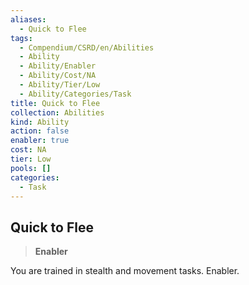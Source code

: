 ```yaml
---
aliases:
  - Quick to Flee
tags:
  - Compendium/CSRD/en/Abilities
  - Ability
  - Ability/Enabler
  - Ability/Cost/NA
  - Ability/Tier/Low
  - Ability/Categories/Task
title: Quick to Flee
collection: Abilities
kind: Ability
action: false
enabler: true
cost: NA
tier: Low
pools: []
categories:
  - Task
---
```

## Quick to Flee    
>**Enabler**  
    
You are trained in stealth and movement tasks. Enabler.